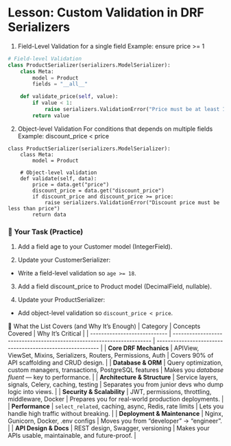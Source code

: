 # Lesson: Custom Validation in DRF Serializers 

1. Field-Level Validation 
for a single field 
Example: ensure price >= 1

```python
# Field-level Validation 
class ProductSerializer(serializers.ModelSerializer):
    class Meta:
        model = Product
        fields = "__all__"

    def validate_price(self, value):
        if value < 1:
            raise serializers.ValidationError("Price must be at least 1")
        return value
```

2. Object-level Validation
For conditions that depends on multiple fields 
Example: discount_price < price 
```pythone
class ProductSerializer(serializers.ModelSerializer):
    class Meta:
        model = Product

    # Object-level validation
    def validate(self, data):
        price = data.get("price")
        discount_price = data.get("discount_price")
        if discount_price and discount_price >= price:
            raise serializers.ValidationError("Discount price must be less than price")
        return data

```

### 🎯 Your Task (Practice)

1. Add a field age to your Customer model (IntegerField).

2. Update your CustomerSerializer:
  - Write a field-level validation so `age >= 18`.
 
3. Add a field discount_price to Product model (DecimalField, nullable).

4. Update your ProductSerializer:
  - Add object-level validation so `discount_price < price`.

  🧩 What the List Covers (and Why It’s Enough)
  | Category                     | Concepts Covered                                                       | Why It’s Critical                                         |
| ---------------------------- | ---------------------------------------------------------------------- | --------------------------------------------------------- |
| **Core DRF Mechanics**       | APIView, ViewSet, Mixins, Serializers, Routers, Permissions, Auth      | Covers 90% of API scaffolding and CRUD design.            |
| **Database & ORM**           | Query optimization, custom managers, transactions, PostgreSQL features | Makes you *database fluent* — key to performance.         |
| **Architecture & Structure** | Service layers, signals, Celery, caching, testing                      | Separates you from junior devs who dump logic into views. |
| **Security & Scalability**   | JWT, permissions, throttling, middleware, Docker                       | Prepares you for real-world production deployments.       |
| **Performance**              | `select_related`, caching, async, Redis, rate limits                   | Lets you handle high traffic without breaking.            |
| **Deployment & Maintenance** | Nginx, Gunicorn, Docker, .env configs                                  | Moves you from “developer” → “engineer”.                  |
| **API Design & Docs**        | REST design, Swagger, versioning                                       | Makes your APIs usable, maintainable, and future-proof.   |
